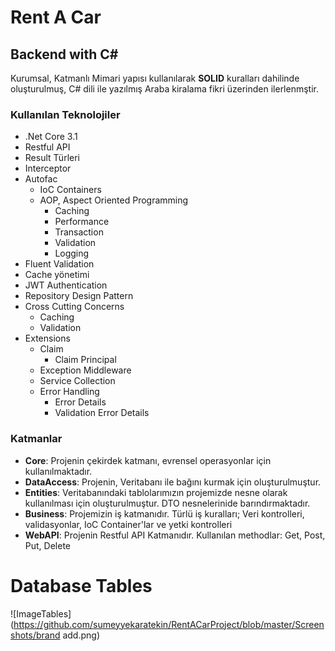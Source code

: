# Rent A Car

## Backend with C#

Kurumsal, Katmanlı Mimari yapısı kullanılarak **SOLID** kuralları dahilinde oluşturulmuş, C# dili ile yazılmış Araba kiralama fikri üzerinden ilerlenmştir.

### Kullanılan Teknolojiler

- .Net Core 3.1
- Restful API
- Result Türleri
- Interceptor
- Autofac
    - IoC Containers
    - AOP, Aspect Oriented Programming
        - Caching
        - Performance
        - Transaction
        - Validation
        - Logging
- Fluent Validation
- Cache yönetimi
- JWT Authentication
- Repository Design Pattern
- Cross Cutting Concerns
    - Caching
    - Validation
- Extensions
    - Claim
        - Claim Principal
    - Exception Middleware
    - Service Collection
    - Error Handling
        - Error Details
        - Validation Error Details

### Katmanlar

- **Core**: Projenin çekirdek katmanı, evrensel operasyonlar için kullanılmaktadır.
- **DataAccess**: Projenin, Veritabanı ile bağını kurmak için oluşturulmuştur.
- **Entities**: Veritabanındaki tablolarımızın projemizde nesne olarak kullanılması için oluşturulmuştur. DTO nesnelerinide
  barındırmaktadır.
- **Business**: Projemizin iş katmanıdır. Türlü iş kuralları; Veri kontrolleri, validasyonlar, IoC Container'lar ve yetki
  kontrolleri
- **WebAPI**: Projenin Restful API Katmanıdır. Kullanılan methodlar: Get, Post, Put, Delete
# Database Tables

![ImageTables](https://github.com/sumeyyekaratekin/RentACarProject/blob/master/Screenshots/brand add.png)
